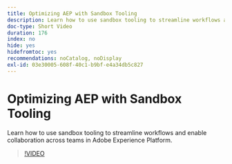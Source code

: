 ```yaml
---
title: Optimizing AEP with Sandbox Tooling
description: Learn how to use sandbox tooling to streamline workflows and enable collaboration across teams in Adobe Experience Platform.
doc-type: Short Video
duration: 176
index: no
hide: yes
hidefromtoc: yes
recommendations: noCatalog, noDisplay
exl-id: 03e30005-608f-40c1-b9bf-e4a34db5c827
---
```

# Optimizing AEP with Sandbox Tooling

Learn how to use sandbox tooling to streamline workflows and enable collaboration across teams in Adobe Experience Platform.

<!-- 62_S601_3442532_175_optimizing-aep-with-sandbox-tooling -->
>[!VIDEO](https://video.tv.adobe.com/v/3458320/?learn=on&enablevpops=true)
